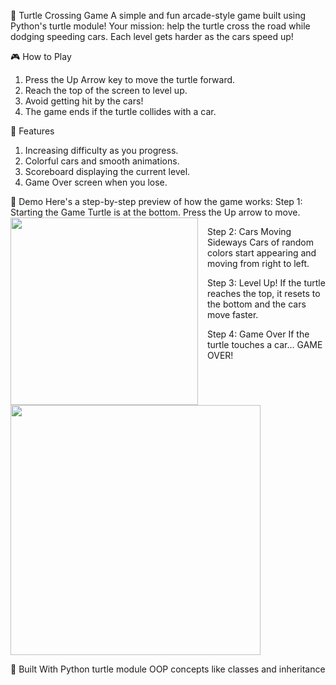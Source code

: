 🐢 Turtle Crossing Game
A simple and fun arcade-style game built using Python's turtle module!
Your mission: help the turtle cross the road while dodging speeding cars. Each level gets harder as the cars speed up!

🎮 How to Play
  1. Press the Up Arrow key to move the turtle forward.
  2. Reach the top of the screen to level up.
  3. Avoid getting hit by the cars!
  4. The game ends if the turtle collides with a car.

🚀 Features
  1. Increasing difficulty as you progress.
  2. Colorful cars and smooth animations.
  3. Scoreboard displaying the current level.
  4. Game Over screen when you lose.

📸 Demo
Here's a step-by-step preview of how the game works:
  Step 1: Starting the Game
    Turtle is at the bottom. Press the Up arrow to move.
   <img src="https://github.com/user-attachments/assets/94ad4215-93ab-489c-a8a5-2991bbc254fe" width="300px" align="left" style="margin-right: 15px;"/>


  Step 2: Cars Moving Sideways
    Cars of random colors start appearing and moving from right to left.

  Step 3: Level Up!
    If the turtle reaches the top, it resets to the bottom and the cars move faster.
    
  Step 4: Game Over
    If the turtle touches a car... GAME OVER!
    <img width="400px" src="https://github.com/user-attachments/assets/94ad4215-93ab-489c-a8a5-2991bbc254fe" />
  

🧠 Built With
  Python turtle module
  OOP concepts like classes and inheritance

